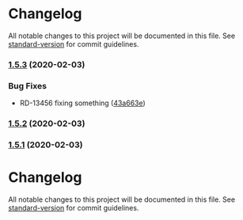 # Changelog

All notable changes to this project will be documented in this file. See [standard-version](https://github.com/conventional-changelog/standard-version) for commit guidelines.

### [1.5.3](https://github.com/vovkind/ng2-smart-table/compare/v1.5.2...v1.5.3) (2020-02-03)


### Bug Fixes

* RD-13456 fixing something ([43a663e](https://github.com/vovkind/ng2-smart-table/commit/43a663e31b7fe59d5e385a020304f9894624d950))

### [1.5.2](https://github.com/vovkind/ng2-smart-table/compare/v1.5.1...v1.5.2) (2020-02-03)

### [1.5.1](https://github.com/vovkind/ng2-smart-table/compare/v1.5.0...v1.5.1) (2020-02-03)

# Changelog

All notable changes to this project will be documented in this file. See [standard-version](https://github.com/conventional-changelog/standard-version) for commit guidelines.
